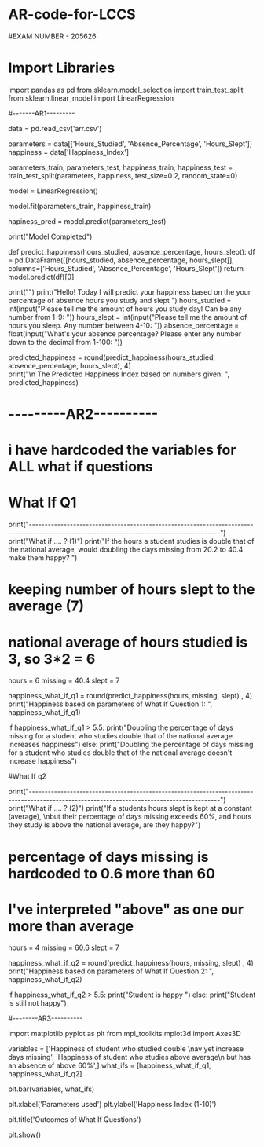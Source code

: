 # AR-code-for-LCCS
#EXAM NUMBER - 205626
# Import Libraries
import pandas as pd
from sklearn.model_selection import train_test_split
from sklearn.linear_model import LinearRegression

#-------AR1---------

data = pd.read_csv('arr.csv')

parameters = data[['Hours_Studied', 'Absence_Percentage', 'Hours_Slept']]
happiness = data['Happiness_Index']

parameters_train, parameters_test, happiness_train, happiness_test = train_test_split(parameters, happiness, test_size=0.2, random_state=0)

model = LinearRegression()

model.fit(parameters_train, happiness_train)

hapiness_pred = model.predict(parameters_test)

print("Model Completed")

def predict_happiness(hours_studied, absence_percentage, hours_slept):
    df = pd.DataFrame([[hours_studied, absence_percentage, hours_slept]],
                      columns=['Hours_Studied', 'Absence_Percentage', 'Hours_Slept'])
    return model.predict(df)[0]

print("")
print("Hello! Today I will predict your happiness based on the your percentage of absence hours you study and slept ")
hours_studied = int(input("Please tell me the amount of hours you study day! Can be any number from 1-9: "))
hours_slept = int(input("Please tell me the amount of hours you sleep. Any number between 4-10: "))
absence_percentage = float(input("What's your absence percentage? Please enter any number down to the decimal from 1-100: "))

predicted_happiness = round(predict_happiness(hours_studied, absence_percentage, hours_slept), 4)  
print("\n The Predicted Happiness Index based on numbers given: ", predicted_happiness)

# ---------AR2----------

# i have hardcoded the variables for ALL what if questions
# What If Q1 
print("------------------------------------------------------------------------------------------------------------------------------------------")
print("What if .... ? (1)")
print("If the hours a student studies is double that of the national average, would doubling the days missing from 20.2 to 40.4 make them happy? ")

# keeping number of hours slept to the average (7)
# national average of hours studied is 3, so 3*2 = 6
hours = 6
missing = 40.4
slept = 7

happiness_what_if_q1 = round(predict_happiness(hours, missing, slept) , 4) 
print("Happiness based on parameters of What If Question 1: ", happiness_what_if_q1)

if happiness_what_if_q1 > 5.5:
    print("Doubling the percentage of days missing for a student who studies double that of the national average increases happiness")
else:
    print("Doubling the percentage of days missing for a student who studies double that of the national average doesn't increase happiness")
    
#What If q2
    
print("------------------------------------------------------------------------------------------------------------------------------------------")
print("What if .... ? (2)")
print("If a students hours slept is kept at a constant (average), \nbut their percentage of days missing exceeds 60%, and hours they study is above the national average, are they happy?")

# percentage of days missing is hardcoded to 0.6 more than 60
# I've interpreted "above" as one our more than average

hours = 4
missing = 60.6
slept = 7

happiness_what_if_q2 = round(predict_happiness(hours, missing, slept) , 4) 
print("Happiness based on parameters of What If Question 2: ", happiness_what_if_q2)

if happiness_what_if_q2 > 5.5:
    print("Student is happy ")
else:
    print("Student is still not happy")
    
#--------AR3----------

import matplotlib.pyplot as plt
from mpl_toolkits.mplot3d import Axes3D


variables = ['Happiness of student who studied double \nav yet increase days missing', 'Happiness of student who studies above average\n but has an absence of above 60%',]
what_ifs = [happiness_what_if_q1, happiness_what_if_q2]

plt.bar(variables, what_ifs)

plt.xlabel('Parameters used')
plt.ylabel('Happiness Index (1-10)')

plt.title('Outcomes of What If Questions')

plt.show()
